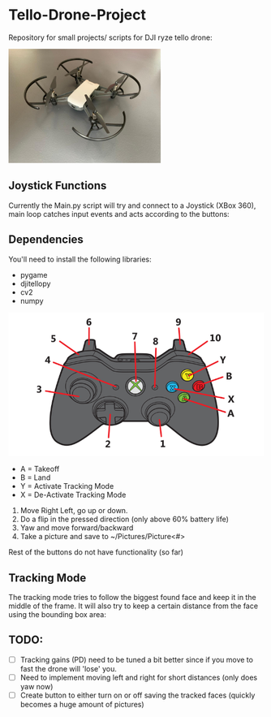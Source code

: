 # Tello-Drone-Project
Repository for small projects/ scripts for DJI ryze tello drone:

<img src="Docs/Drone.jpeg" alt="drawing" width="300"/>

## Joystick Functions
Currently the Main.py script will try and connect to a Joystick (XBox 360), main loop catches input events and acts according to the buttons:

## Dependencies
You'll need to install the following libraries:

* pygame
* djitellopy
* cv2
* numpy

![Joystick Inputs](Docs/XBox_Controller.png)

* A = Takeoff
* B = Land
* Y = Activate Tracking Mode
* X = De-Activate Tracking Mode

1. Move Right Left, go up or down.
2. Do a flip in the pressed direction (only above 60% battery life)
3. Yaw and move forward/backward
4. Take a picture and save to ~/Pictures/Picture<#>

Rest of the buttons do not have functionality (so far)

## Tracking Mode
The tracking mode tries to follow the biggest found face and keep it in the middle of the frame. It will also try to keep a certain distance from the face using the bounding box area:


## TODO:

- [ ] Tracking gains (PD) need to be tuned a bit better since if you move to fast the drone will 'lose' you. 
- [ ] Need to implement moving left and right for short distances (only does yaw now)
- [ ] Create button to either turn on or off saving the tracked faces (quickly becomes a huge amount of pictures)
